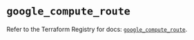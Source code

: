 # `google_compute_route`

Refer to the Terraform Registry for docs: [`google_compute_route`](https://registry.terraform.io/providers/hashicorp/google/5.42.0/docs/resources/compute_route).
